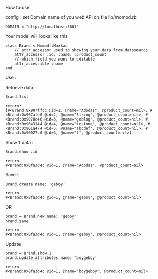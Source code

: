 How to use:


config :
set Domain name of you web API on file lib/momod.rb

    DOMAIN = "http://localhost:3001"

Your model will looks like this

    class Brand < Momod::Markas
        // attr_accessor used to showing your data from datasource
        attr_accessor :id, :name, :product_count
        // which field you want to editable
        attr_accessible :name
    end

Use :

Retrieve data :

    Brand.list

    return:
    [#<Brand:0x907ffcc @id=1, @name="Adodas", @product_count=nil>, #<Brand:0x907afe0 @id=2, @name="String", @product_count=nil>, #<Brand:0x9078c40 @id=3, @name="goblog", @product_count=nil>, #<Brand:0x9043144 @id=4, @name="testong", @product_count=nil>, #<Brand:0x901a474 @id=5, @name="abcdef", @product_count=nil>, #<Brand:0x90027c0 @id=6, @name="t", @product_count=nil>]

Show 1 data :

    Brand.show :id

    return
    #<Brand:0x8fa3d4c @id=1, @name="Adodas", @product_count=nil>

Save :

    Brand.create name: 'geboy'

    return
    #<Brand:0x8fa3d4c @id=1, @name="geboy", @product_count=nil>

OR

    brand = Brand.new name: 'geboy'
    brand.save

    return
    #<Brand:0x8fa3d4c @id=1, @name="geboy", @product_count=nil>


Update

    brand = Brand.show 1
    brand.update_attributes name: 'boygeboy'

    return
    #<Brand:0x8fa3d4c @id=1, @name="boygeboy", @product_count=nil>
